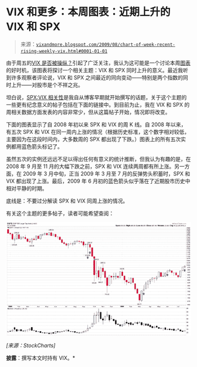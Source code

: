 <!--

类别：未分类

日期：2024-05-18 17:35:43

-->

# VIX 和更多：本周图表：近期上升的 VIX 和 SPX

> 来源：[`vixandmore.blogspot.com/2009/08/chart-of-week-recent-rising-weekly-vix.html#0001-01-01`](http://vixandmore.blogspot.com/2009/08/chart-of-week-recent-rising-weekly-vix.html#0001-01-01)

由于周五的[VIX 是否被操纵？](http://vixandmore.blogspot.com/2009/07/is-vix-being-gamed.html)引起了广泛关注，我认为这可能是一个讨论本周[图表](http://vixandmore.blogspot.com/search/label/chart%20of%20the%20week)的好时机，该图表将探讨一个相关主题：VIX 和 SPX 同时上升的意义。最近我听到许多观察者评论说，VIX 和 SPX 之间最近的同向变动——特别是两个指数的同时上升——对股市是个不祥之兆。

坦白说，[SPX:VIX 相关性](http://vixandmore.blogspot.com/search/label/SPX-VIX%20correlation)是我自从博客早期就开始撰写的话题，关于这个主题的一些更有纪念意义的帖子包括在下面的链接中。到目前为止，我在 VIX 和 SPX 的周相关数据方面发表的内容非常少，但从这篇帖子开始，情况即将改变。

下面的图表显示了自 2008 年初以来 SPX 和 VIX 的周 K 线。自 2008 年以来，有五次 SPX 和 VIX 在同一周内上涨的情况（根据历史标准，这个数字相对较低，主要因为在这段时间内，大多数周的 SPX 都出现了下跌。）图表上的所有五次实例都用蓝色箭头标记了。

虽然五次的实例还远远不足以得出任何有意义的统计推断，但我认为有趣的是，在 2008 年 9 月至 11 月的大幅下跌之前，SPX 和 VIX 连续两周都有所上涨。另一方面，在 2009 年 3 月中旬，正当 2009 年 3 月至 7 月的反弹势头积蓄时，SPX 和 VIX 都出现了上涨。最后，2009 年 6 月初的蓝色箭头似乎落在了近期股市历史中相对平静的时期。

底线是：不要过分解读 SPX 和 VIX 同周上涨的情况。

有关这个主题的更多帖子，读者可能希望查阅：

*![](img/d19de008350ece69dc3edf07506d10e5.png)*

*[来源：StockCharts]*

**披露**：撰写本文时持有 VIX。*
